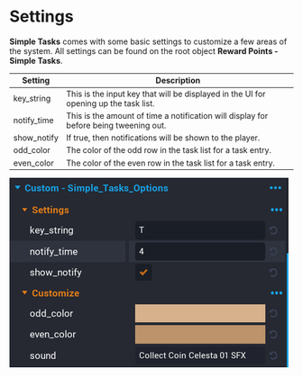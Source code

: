 # Settings

**Simple Tasks** comes with some basic settings to customize a few areas of the system. All settings can be found on the root object **Reward Points - Simple Tasks**.

| Setting | Description |
| ------- | ----------- |
| key_string | This is the input key that will be displayed in the UI for opening up the task list. |
| notify_time | This is the amount of time a notification will display for before being tweening out. |
| show_notify | If true, then notifications will be shown to the player. |
| odd_color | The color of the odd row in the task list for a task entry. |
| even_color | The color of the even row in the task list for a task entry. |

![Screenshot](../images/2.png)
